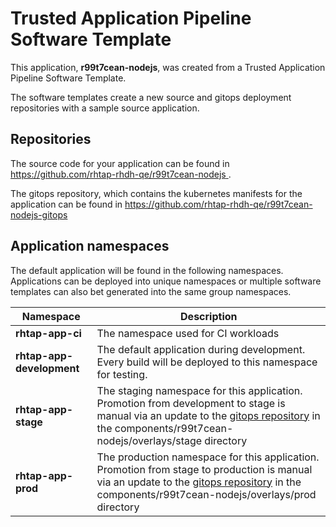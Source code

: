 # Trusted Application Pipeline Software Template

This application, **r99t7cean-nodejs**, was created from a Trusted Application Pipeline Software Template.

The software templates create a new source and gitops deployment repositories with a sample source application. 

## Repositories

The source code for your application can be found in [https://github.com/rhtap-rhdh-qe/r99t7cean-nodejs ](https://github.com/rhtap-rhdh-qe/r99t7cean-nodejs ).
 
The gitops repository, which contains the kubernetes manifests for the application can be found in 
[https://github.com/rhtap-rhdh-qe/r99t7cean-nodejs-gitops ](https://github.com/rhtap-rhdh-qe/r99t7cean-nodejs-gitops ) 

## Application namespaces 

The default application will be found in the following namespaces. Applications can be deployed into unique namespaces or multiple software templates can also bet generated into the same group namespaces.  

|  Namespace   |  Description   |  
| -------- | -------- |
| **rhtap-app-ci** | The namespace used for CI workloads |
| **rhtap-app-development** | The default application during development. Every build will be deployed to this namespace for testing. |
| **rhtap-app-stage** | The staging namespace for this application. Promotion from development to stage is manual via an update to the [gitops repository](https://github.com/rhtap-rhdh-qe/r99t7cean-nodejs-gitops ) in the components/r99t7cean-nodejs/overlays/stage directory |
| **rhtap-app-prod** | The production namespace for this application. Promotion from stage to production is manual via an update to the [gitops repository](https://github.com/rhtap-rhdh-qe/r99t7cean-nodejs-gitops ) in the components/r99t7cean-nodejs/overlays/prod directory |